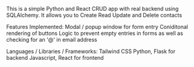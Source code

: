 This is a simple Python and React CRUD app with real backend using SQLAlchemy. 
It allows you to Create Read Update and Delete contacts

Features Implemented:
Modal / popup window for form entry
Coniditonal rendering of buttons
Logic to prevent empty entries in forms as well as checking for an '@' in email address

Languages / Libraries / Frameworks: 
Tailwind CSS 
Python, Flask for backend 
Javascript, React for frontend 